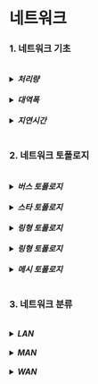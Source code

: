 # 네트워크 


### 1. 네트워크 기초

<br>

<details>
<summary><b><i>처리량</i></b></summary>
<div markdown="1">
    <ul>
      <li>단위 시간당 전달되는 데이터량</li>
    </ul>
</div>  
</details>

<br>

<details>
<summary><b><i>대역폭</i></b></summary>
<div markdown="1">
    <ul>
      <li>주어진 시간 동안 네트워크 연결을 통해 흐를 수 있는 최대 비트 수</li>
    </ul>
</div>  
</details>

<br>

<details>
<summary><b><i>지연시간</i></b></summary>
<div markdown="1">
    <ul>
      <li>메시지가 두 장치 사이를 왕복하는데 걸리는 시간</li>
    </ul>
</div>  
</details>


<br>

### 2. 네트워크 토폴로지

<br>

<details>
<summary><b><i>버스 토폴로지</b></i></summary>
<div markdown="1">
    <ul>
      <li>중앙 통신 회선 <b><i>하나에 여러 개의 노드</i></b>가 연결되어 있는 형태</li>
       <li>근거리 통신만(LAN)에서 사용됨</li>
       <li>설치 비용이 적고, 노드 추가/삭제가 쉬움</li>
       <li>스푸핑이 가능함(특정 노드의 패킷의 도착지를 변경함)</li>
    </ul>
</div>  
</details>

<br>

<details>
<summary><b><i>스타 토폴로지</b></i></summary>
<div markdown="1">
    <ul>
      <li><b><i>중앙에 있는 노드</i></b>에 모두 연결된 네트워크 구성</li>
       <li>노드를 추가하거나 에러를 탐지하기 쉬움</li>
       <li>패킷 충돌 발생 가능성이 적음</li>
       <li>중앙 노드에 장애 발생 시 전체 네트워크 사용 불가 및 설치 비용이 비쌈</li>
    </ul>
</div>
</details>

<br>

<details>
<summary><b><i>링형 토폴로지</b></i></summary>
<div markdown="1">
    <ul>
      <li><b><i>각 노드가 양 옆의 노드와</i></b>에 모두 연결된 네트워크 구성</li>
       <li>손실이 거의 없음</li>
       <li>구성 변경이 어려움</li>
       <li>회선에 장애 발생 시 전체 네트워크 영향</li>
    </ul>
</div>
</details>

<br>

<details>
<summary><b><i>링형 토폴로지</b></i></summary>
<div markdown="1">
    <ul>
      <li><b><i>각 노드가 양 옆의 노드와</i></b>에 모두 연결된 네트워크 구성</li>
       <li>손실이 거의 없음</li>
       <li>구성 변경이 어려움</li>
       <li>회선에 장애 발생 시 전체 네트워크 영향</li>
    </ul>
</div>
</details>

<br>

<details>
<summary><b><i>메시 토폴로지</b></i></summary>
<div markdown="1">
    <ul>
      <li><b><i>그물망</i></b>형태네트워크 구성</li>
       <li>트리팩 분산 처리</li>
       <li>장애가 발생해도 영향이 적음</li>
       <li>비쌈 , 노드의 추가가 어려움</li>
    </ul>
</div>
</details>

<br>

### 3. 네트워크 분류

<br>

<details>
<summary><b><i>LAN</b></i></summary>
<div markdown="1">
    <ul>
      <li><b><i>근거리 통신망이며 전송속도가 빠릅니다.</i></b></li>
    </ul>
</div>
</details>

<br>

<details>
<summary><b><i>MAN</b></i></summary>
<div markdown="1">
    <ul>
      <li><b><i>대도시 지역 네트워크이며 전송속도는 평균이며 LAN보다 혼잡함</i></b></li>
    </ul>
</div>
</details>

<br>

<details>
<summary><b><i>WAN</b></i></summary>
<div markdown="1">
    <ul>
      <li><b><i>광역 네트워크로 국가 또는 대륙간 연결에 운영되며 전송속도는 낮으면 가장 혼잡함</i></b></li>
    </ul>
</div>
</details>